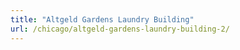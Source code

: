 ```yaml
---
title: "Altgeld Gardens Laundry Building"
url: /chicago/altgeld-gardens-laundry-building-2/
---
```

